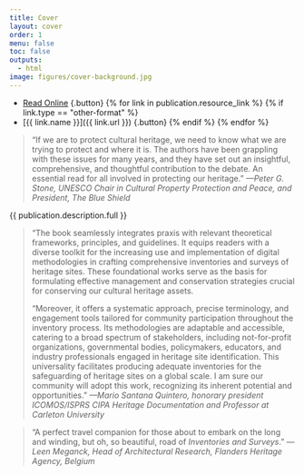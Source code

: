 ```yaml
---
title: Cover
layout: cover
order: 1
menu: false
toc: false
outputs:
  - html
image: figures/cover-background.jpg
---
```


<div class="other-format-buttons">

- [Read Online](/contents/) {.button}
{% for link in publication.resource_link %}
{% if link.type == "other-format" %}
- [{{ link.name }}]({{ link.url }}) {.button}
{% endif %}
{% endfor %}

</div>

> “If we are to protect cultural heritage, we need to know what we are trying to protect and where it is. The authors have been grappling with these issues for many years, and they have set out an insightful, comprehensive, and thoughtful contribution to the debate. An essential read for all involved in protecting our heritage.” *—Peter G. Stone, UNESCO Chair in Cultural Property Protection and Peace, and President, The Blue Shield*

<div class="cover-description">

{{ publication.description.full }}

</div>

> “The book seamlessly integrates praxis with relevant theoretical frameworks, principles, and guidelines. It equips readers with a diverse toolkit for the increasing use and implementation of digital methodologies in crafting comprehensive inventories and surveys of heritage sites. These foundational works serve as the basis for formulating effective management and conservation strategies crucial for conserving our cultural heritage assets.
>
> “Moreover, it offers a systematic approach, precise terminology, and engagement tools tailored for community participation throughout the inventory process. Its methodologies are adaptable and accessible, catering to a broad spectrum of stakeholders, including not-for-profit organizations, governmental bodies, policymakers, educators, and industry professionals engaged in heritage site identification. This universality facilitates producing adequate inventories for the safeguarding of heritage sites on a global scale. I am sure our community will adopt this work, recognizing its inherent potential and opportunities.” *—Mario Santana Quintero, honorary president ICOMOS/ISPRS CIPA Heritage Documentation and Professor at Carleton University*

> “A perfect travel companion for those about to embark on the long and winding, but oh, so beautiful, road of *Inventories and Surveys*.” *—Leen Meganck, Head of Architectural Research, Flanders Heritage Agency, Belgium*
